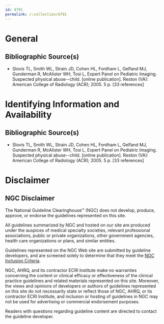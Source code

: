 ```yaml
---
id: 4791
permalink: /:collection/4791
---
```


# General

## Bibliographic Source(s)

- Slovis TL, Smith WL, Strain JD, Cohen HL, Fordham L, Gelfand MJ, Gunderman R, McAlister WH, Tosi L, Expert Panel on Pediatric Imaging. Suspected physical abuse--child. [online publication]. Reston (VA): American College of Radiology (ACR); 2005. 5 p. [33 references]

# Identifying Information and Availability

## Bibliographic Source(s)

- Slovis TL, Smith WL, Strain JD, Cohen HL, Fordham L, Gelfand MJ, Gunderman R, McAlister WH, Tosi L, Expert Panel on Pediatric Imaging. Suspected physical abuse--child. [online publication]. Reston (VA): American College of Radiology (ACR); 2005. 5 p. [33 references]

# Disclaimer

## NGC Disclaimer

The National Guideline Clearinghouse™ (NGC) does not develop, produce, approve, or endorse the guidelines represented on this site.

All guidelines summarized by NGC and hosted on our site are produced under the auspices of medical specialty societies, relevant professional associations, public or private organizations, other government agencies, health care organizations or plans, and similar entities.

Guidelines represented on the NGC Web site are submitted by guideline developers, and are screened solely to determine that they meet the [NGC Inclusion Criteria](/help-and-about/summaries/inclusion-criteria).

NGC, AHRQ, and its contractor ECRI Institute make no warranties concerning the content or clinical efficacy or effectiveness of the clinical practice guidelines and related materials represented on this site. Moreover, the views and opinions of developers or authors of guidelines represented on this site do not necessarily state or reflect those of NGC, AHRQ, or its contractor ECRI Institute, and inclusion or hosting of guidelines in NGC may not be used for advertising or commercial endorsement purposes.

Readers with questions regarding guideline content are directed to contact the guideline developer.

